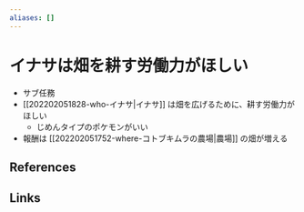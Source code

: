 ```yaml
---
aliases: []
---
```

# イナサは畑を耕す労働力がほしい

- サブ任務
- [[202202051828-who-イナサ|イナサ]] は畑を広げるために、耕す労働力がほしい
	- じめんタイプのポケモンがいい
- 報酬は [[202202051752-where-コトブキムラの農場|農場]] の畑が増える

## References



## Links


